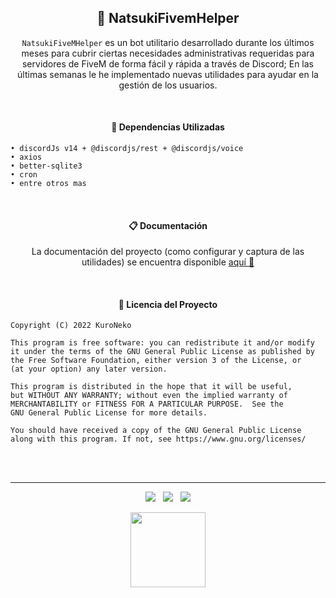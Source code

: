 <h2 align="center">🌸 NatsukiFivemHelper</h2>
<p align="center">
<code>NatsukiFiveMHelper</code> es un bot utilitario desarrollado durante los últimos meses para cubrir ciertas necesidades administrativas requeridas para servidores de FiveM de forma fácil y rápida a través de Discord; En las últimas semanas le he implementado nuevas utilidades para ayudar en la gestión de los usuarios.
</p>

<br>

<h4 align="center">🧰 Dependencias Utilizadas</h4>

```
• discordJs v14 + @discordjs/rest + @discordjs/voice
• axios
• better-sqlite3
• cron
• entre otros mas
```
<br>

<h4 align="center">📋 Documentación</h4>
<p align="center">La documentación del proyecto (como configurar y captura de las utilidades) se encuentra disponible <a href="https://github.com/imkuroneko/NatsukiFivemHelper/wiki">aquí 🦄</a></p>
<br>

<h4 align="center">📄 Licencia del Proyecto</h4>

```
Copyright (C) 2022 KuroNeko

This program is free software: you can redistribute it and/or modify
it under the terms of the GNU General Public License as published by
the Free Software Foundation, either version 3 of the License, or
(at your option) any later version.

This program is distributed in the hope that it will be useful,
but WITHOUT ANY WARRANTY; without even the implied warranty of
MERCHANTABILITY or FITNESS FOR A PARTICULAR PURPOSE.  See the
GNU General Public License for more details.

You should have received a copy of the GNU General Public License
along with this program. If not, see https://www.gnu.org/licenses/
```

<br><br>

---

<p align="center">
  <img src="https://img.shields.io/github/repo-size/imkuroneko/NatsukiFivemHelper?style=flat"/> &nbsp;
  <img src="https://img.shields.io/github/languages/top/imkuroneko/NatsukiFivemHelper?style=flat"/> &nbsp;
  <img src="https://img.shields.io/github/last-commit/imkuroneko/NatsukiFivemHelper?color=pink&style=flat"/>
</p>

<p align="center">
    <a href="https://kuroneko.im"> <img src="https://kuroneko.im/web_assets/favicon.png" width="120" /> </a>
</p>
